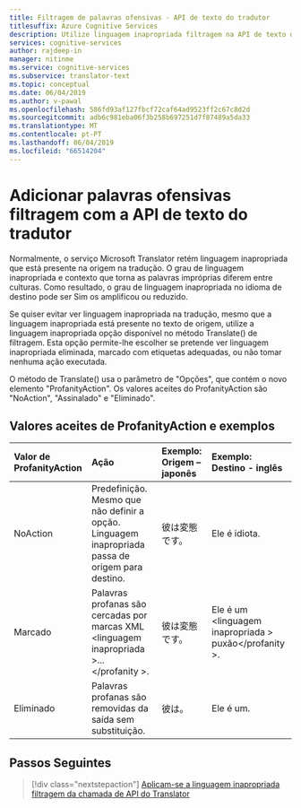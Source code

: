 ```yaml
---
title: Filtragem de palavras ofensivas - API de texto do tradutor
titlesuffix: Azure Cognitive Services
description: Utilize linguagem inapropriada filtragem na API de texto do Translator.
services: cognitive-services
author: rajdeep-in
manager: nitinme
ms.service: cognitive-services
ms.subservice: translator-text
ms.topic: conceptual
ms.date: 06/04/2019
ms.author: v-pawal
ms.openlocfilehash: 586fd93af127fbcf72caf64ad9523ff2c67c8d2d
ms.sourcegitcommit: adb6c981eba06f3b258b697251d7f87489a5da33
ms.translationtype: MT
ms.contentlocale: pt-PT
ms.lasthandoff: 06/04/2019
ms.locfileid: "66514204"
---
```

# <a name="add-profanity-filtering-with-the-translator-text-api"></a>Adicionar palavras ofensivas filtragem com a API de texto do tradutor

Normalmente, o serviço Microsoft Translator retém linguagem inapropriada que está presente na origem na tradução. O grau de linguagem inapropriada e contexto que torna as palavras impróprias diferem entre culturas. Como resultado, o grau de linguagem inapropriada no idioma de destino pode ser Sim os amplificou ou reduzido.

Se quiser evitar ver linguagem inapropriada na tradução, mesmo que a linguagem inapropriada está presente no texto de origem, utilize a linguagem inapropriada opção disponível no método Translate() de filtragem. Esta opção permite-lhe escolher se pretende ver linguagem inapropriada eliminada, marcado com etiquetas adequadas, ou não tomar nenhuma ação executada.

O método de Translate() usa o parâmetro de "Opções", que contém o novo elemento "ProfanityAction". Os valores aceites do ProfanityAction são "NoAction", "Assinalado" e "Eliminado".

## <a name="accepted-values-of-profanityaction-and-examples"></a>Valores aceites de ProfanityAction e exemplos
|Valor de ProfanityAction | Ação | Exemplo: Origem – japonês | Exemplo: Destino - inglês|
| :---|:---|:---|:---|
| NoAction | Predefinição. Mesmo que não definir a opção. Linguagem inapropriada passa de origem para destino. | 彼は変態です。 | Ele é idiota. |
| Marcado | Palavras profanas são cercadas por marcas XML \<linguagem inapropriada >... \</profanity >. | 彼は変態です。 | Ele é um \<linguagem inapropriada > puxão\</profanity >. |
| Eliminado | Palavras profanas são removidas da saída sem substituição. | 彼は。 | Ele é um. |

## <a name="next-steps"></a>Passos Seguintes
> [!div class="nextstepaction"]
> [Aplicam-se a linguagem inapropriada filtragem da chamada de API do Translator](reference/v3-0-translate.md)
